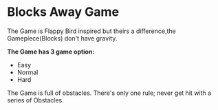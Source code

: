 # Blocks Away Game
The Game is Flappy Bird inspired but theirs a difference,the Gamepiece(Blocks) don't have gravity.


<b>The Game has 3 game option:</b> 
<ul>
  <li>Easy</li>
  <li>Normal</li>
  <li>Hard</li>
</ul>
The Game is full of obstacles. 
There's only one rule; never get hit with a series of Obstacles.
